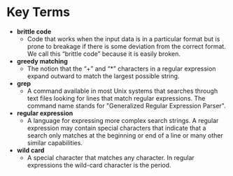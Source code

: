 # Key Terms

* **brittle code**
  * Code that works when the input data is in a particular format but is prone to breakage if there is some deviation from the correct format. We call this “brittle code” because it is easily broken.
* **greedy matching**
  * The notion that the “+” and “\*” characters in a regular expression expand outward to match the largest possible string.
* **grep**
  * A command available in most Unix systems that searches through text files looking for lines that match regular expressions. The command name stands for "Generalized Regular Expression Parser".
* **regular expression**
  * A language for expressing more complex search strings. A regular expression may contain special characters that indicate that a search only matches at the beginning or end of a line or many other similar capabilities.
* **wild card**
  * A special character that matches any character. In regular expressions the wild-card character is the period.



